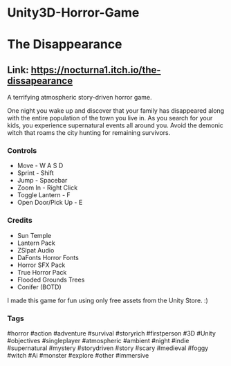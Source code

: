 # Unity3D-Horror-Game

# The Disappearance

## Link: https://nocturna1.itch.io/the-dissapearance

A terrifying atmospheric story-driven horror game.

One night you wake up and discover that your family has disappeared along with the entire population of the town you live in. As you search for your kids, you experience supernatural events all around you. Avoid the demonic witch that roams the city hunting for remaining survivors.

### Controls

* Move - W A S D
* Sprint - Shift
* Jump - Spacebar
* Zoom In - Right Click
* Toggle Lantern - F
* Open Door/Pick Up - E

### Credits

* Sun Temple
* Lantern Pack
* ZSlpat Audio
* DaFonts Horror Fonts
* Horror SFX Pack
* True Horror Pack
* Flooded Grounds Trees
* Conifer (BOTD)

I made this game for fun using only free assets from the Unity Store. :)

### Tags

#horror #action #adventure #survival #storyrich #firstperson #3D #Unity #objectives #singleplayer #atmospheric #ambient #night #indie  #supernatural #mystery #storydriven #story #scary #medieval #foggy #witch #Ai #monster #explore #other #immersive
